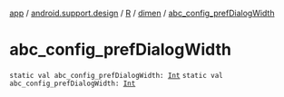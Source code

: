 [app](../../../index.md) / [android.support.design](../../index.md) / [R](../index.md) / [dimen](index.md) / [abc_config_prefDialogWidth](./abc_config_pref-dialog-width.md)

# abc_config_prefDialogWidth

`static val abc_config_prefDialogWidth: `[`Int`](https://kotlinlang.org/api/latest/jvm/stdlib/kotlin/-int/index.html)
`static val abc_config_prefDialogWidth: `[`Int`](https://kotlinlang.org/api/latest/jvm/stdlib/kotlin/-int/index.html)